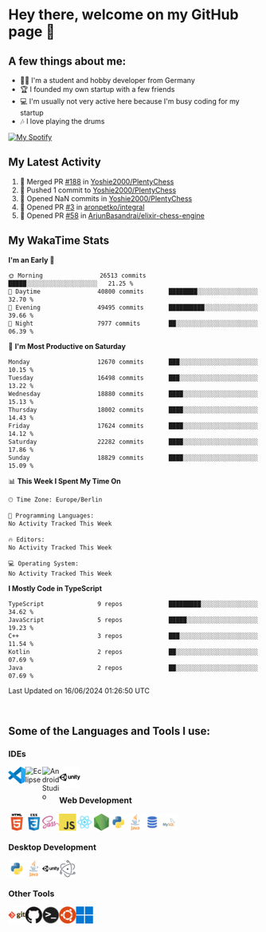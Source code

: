# Hey there, welcome on my GitHub page 👋

## A few things about me:
- 👨‍🎓 I'm a student and hobby developer from Germany
- 🏆 I founded my own startup with a few friends
- 💻 I'm usually not very active here because I'm busy coding for my startup
- 🎶 I love playing the drums

<a href="https://open.spotify.com/user/an75m500xzpxqh37jf22311tq?si=fZiwARv4QECC8fG-W5eKSw">
<img alt="My Spotify" src="https://novatorem.yoshie2000.vercel.app/api/spotify"/>
</a>

## My Latest Activity

<!--START_SECTION:activity-->
1. 🎉 Merged PR [#188](https://github.com/Yoshie2000/PlentyChess/pull/188) in [Yoshie2000/PlentyChess](https://github.com/Yoshie2000/PlentyChess)
2. 🚀 Pushed 1 commit to [Yoshie2000/PlentyChess](https://github.com/Yoshie2000/PlentyChess)
3. 💪 Opened NaN commits in [Yoshie2000/PlentyChess](https://github.com/Yoshie2000/PlentyChess)
4. 💪 Opened PR [#3](https://github.com/aronpetko/integral/pull/3) in [aronpetko/integral](https://github.com/aronpetko/integral)
5. 💪 Opened PR [#58](https://github.com/ArjunBasandrai/elixir-chess-engine/pull/58) in [ArjunBasandrai/elixir-chess-engine](https://github.com/ArjunBasandrai/elixir-chess-engine)
<!--END_SECTION:activity-->

## My WakaTime Stats
<!--START_SECTION:waka-->
**I'm an Early 🐤** 

```text
🌞 Morning                26513 commits       █████░░░░░░░░░░░░░░░░░░░░   21.25 % 
🌆 Daytime                40800 commits       ████████░░░░░░░░░░░░░░░░░   32.70 % 
🌃 Evening                49495 commits       ██████████░░░░░░░░░░░░░░░   39.66 % 
🌙 Night                  7977 commits        ██░░░░░░░░░░░░░░░░░░░░░░░   06.39 % 
```
📅 **I'm Most Productive on Saturday** 

```text
Monday                   12670 commits       ███░░░░░░░░░░░░░░░░░░░░░░   10.15 % 
Tuesday                  16498 commits       ███░░░░░░░░░░░░░░░░░░░░░░   13.22 % 
Wednesday                18880 commits       ████░░░░░░░░░░░░░░░░░░░░░   15.13 % 
Thursday                 18002 commits       ████░░░░░░░░░░░░░░░░░░░░░   14.43 % 
Friday                   17624 commits       ████░░░░░░░░░░░░░░░░░░░░░   14.12 % 
Saturday                 22282 commits       ████░░░░░░░░░░░░░░░░░░░░░   17.86 % 
Sunday                   18829 commits       ████░░░░░░░░░░░░░░░░░░░░░   15.09 % 
```


📊 **This Week I Spent My Time On** 

```text
🕑︎ Time Zone: Europe/Berlin

💬 Programming Languages: 
No Activity Tracked This Week

🔥 Editors: 
No Activity Tracked This Week

💻 Operating System: 
No Activity Tracked This Week
```

**I Mostly Code in TypeScript** 

```text
TypeScript               9 repos             █████████░░░░░░░░░░░░░░░░   34.62 % 
JavaScript               5 repos             █████░░░░░░░░░░░░░░░░░░░░   19.23 % 
C++                      3 repos             ███░░░░░░░░░░░░░░░░░░░░░░   11.54 % 
Kotlin                   2 repos             ██░░░░░░░░░░░░░░░░░░░░░░░   07.69 % 
Java                     2 repos             ██░░░░░░░░░░░░░░░░░░░░░░░   07.69 % 
```




 Last Updated on 16/06/2024 01:26:50 UTC
<!--END_SECTION:waka-->
</details>

<!--<details>
  <summary>:zap: GitHub Stats</summary>

  <br />

  <a href="https://github.com/Yoshie2000">
  <img align="left" alt="My Github Stats" src="https://github-readme-stats.yoshie2000.vercel.app/api?username=Yoshie2000&show_icons=true" />
  </a>

  <br />
  <br />
  <br />
  <br />
  <br />
  <br />
  <br />
  <br />
  <br />

  <a href="https://github.com/Yoshie2000">
  <img align="left" alt="My Most Used Languages" src="https://github-readme-stats.yoshie2000.vercel.app/api/top-langs/?username=Yoshie2000&show_icons=true&layout=compact">
  </a>

  <br />
  <br />
  <br />
  <br />
  <br />
  <br />
  <br />
  <br />

</details>

<details>

  <summary>:zap: My Favourite Projects</summary>

  <br />

  <a href="https://github.com/Yoshie2000/Battleship">
  <img align="left" alt="Battleship" src="https://github-readme-stats.yoshie2000.vercel.app/api/pin/?username=Yoshie2000&repo=Battleship">
  </a>

  <br />
  <br />
  <br />
  <br />
  <br />
  <br />
  <br />

  <a href="https://github.com/Yoshie2000/Pathfinding-Visualizer">
  <img align="left" alt="Pathfinding Visualizer" src="https://github-readme-stats.yoshie2000.vercel.app/api/pin/?username=Yoshie2000&repo=Pathfinding-Visualizer">
  </a>

  <br />
  <br />
  <br />
  <br />
  <br />
  <br />

</details>-->

<br />

## Some of the Languages and Tools I use:

### IDEs

<img align="left" alt="Visual Studio Code" width="34px" src="https://raw.githubusercontent.com/github/explore/80688e429a7d4ef2fca1e82350fe8e3517d3494d/topics/visual-studio-code/visual-studio-code.png" />
<img align="left" alt="Eclipse" width="34px" src="https://img.utdstc.com/icons/eclipse-windows.png:l">
<img align="left" alt="Android Studio" width="34px" src="https://itfort.ae/wp-content/uploads/2020/11/1200px-Android_Studio_icon.svg.png">
<img align="left" alt="Unity" width="42px" src="https://raw.githubusercontent.com/github/explore/80688e429a7d4ef2fca1e82350fe8e3517d3494d/topics/unity/unity.png">

<br />
<br />

### Web Development

<img align="left" alt="HTML5" width="34px" src="https://raw.githubusercontent.com/github/explore/80688e429a7d4ef2fca1e82350fe8e3517d3494d/topics/html/html.png" />
<img align="left" alt="CSS3" width="34px" src="https://raw.githubusercontent.com/github/explore/80688e429a7d4ef2fca1e82350fe8e3517d3494d/topics/css/css.png" />
<img align="left" alt="Sass" width="34px" src="https://raw.githubusercontent.com/github/explore/80688e429a7d4ef2fca1e82350fe8e3517d3494d/topics/sass/sass.png" />
<img align="left" alt="JavaScript" width="34px" src="https://raw.githubusercontent.com/github/explore/80688e429a7d4ef2fca1e82350fe8e3517d3494d/topics/javascript/javascript.png" />
<img align="left" alt="React" width="34px" src="https://raw.githubusercontent.com/github/explore/80688e429a7d4ef2fca1e82350fe8e3517d3494d/topics/react/react.png" />
<img align="left" alt="Node.js" width="34px" src="https://raw.githubusercontent.com/github/explore/80688e429a7d4ef2fca1e82350fe8e3517d3494d/topics/nodejs/nodejs.png" />
<img align="left" alt="Python" width="34px" src="https://raw.githubusercontent.com/github/explore/80688e429a7d4ef2fca1e82350fe8e3517d3494d/topics/python/python.png">
<img align="left" alt="Java" width="34px" src="https://raw.githubusercontent.com/github/explore/80688e429a7d4ef2fca1e82350fe8e3517d3494d/topics/java/java.png">
<img align="left" alt="SQL" width="34px" src="https://raw.githubusercontent.com/github/explore/80688e429a7d4ef2fca1e82350fe8e3517d3494d/topics/sql/sql.png" />
<img align="left" alt="MySQL" width="34px" src="https://raw.githubusercontent.com/github/explore/80688e429a7d4ef2fca1e82350fe8e3517d3494d/topics/mysql/mysql.png" />

<br />
<br />

### Desktop Development

<img align="left" alt="Python" width="34px" src="https://raw.githubusercontent.com/github/explore/80688e429a7d4ef2fca1e82350fe8e3517d3494d/topics/python/python.png">
<img align="left" alt="Java" width="34px" src="https://raw.githubusercontent.com/github/explore/80688e429a7d4ef2fca1e82350fe8e3517d3494d/topics/java/java.png">
<img align="left" alt="Unity" width="34px" src="https://raw.githubusercontent.com/github/explore/80688e429a7d4ef2fca1e82350fe8e3517d3494d/topics/unity/unity.png">
<img align="left" alt="Electron.js" width="34px" src="https://raw.githubusercontent.com/github/explore/80688e429a7d4ef2fca1e82350fe8e3517d3494d/topics/electron/electron.png">

<br />
<br />

### Other Tools

<img align="left" alt="Git" width="34px" src="https://raw.githubusercontent.com/github/explore/80688e429a7d4ef2fca1e82350fe8e3517d3494d/topics/git/git.png" />
<img align="left" alt="GitHub" width="34px" src="https://raw.githubusercontent.com/github/explore/78df643247d429f6cc873026c0622819ad797942/topics/github/github.png" />
<img align="left" alt="Terminal" width="34px" src="https://raw.githubusercontent.com/github/explore/80688e429a7d4ef2fca1e82350fe8e3517d3494d/topics/terminal/terminal.png" />
<img align="left" alt="Ubuntu" width=34px" src="https://raw.githubusercontent.com/github/explore/80688e429a7d4ef2fca1e82350fe8e3517d3494d/topics/ubuntu/ubuntu.png" />
<img align="left" alt="Windows" width=34px" src="https://raw.githubusercontent.com/github/explore/80688e429a7d4ef2fca1e82350fe8e3517d3494d/topics/windows/windows.png" />

